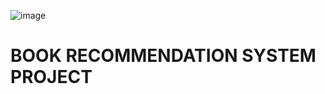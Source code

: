 ![image](https://github.com/DennisWainaina/Book-recommendation-system-project/assets/116555573/a7626926-c982-4b1a-bac0-8dc5ecaab791)

# BOOK RECOMMENDATION SYSTEM PROJECT

